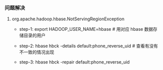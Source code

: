 ### 问题解决
1. org.apache.hadoop.hbase.NotServingRegionException
	* step-1: export HADOOP_USER_NAME=hbase # 用对应 hbase 数据存储目录的用户
	* step-2: hbase hbck -details default:phone_reverse_uid # 查看有没有不一致的情况出现
		
	* step-3: hbase hbck -repair default:phone_reverse_uid
